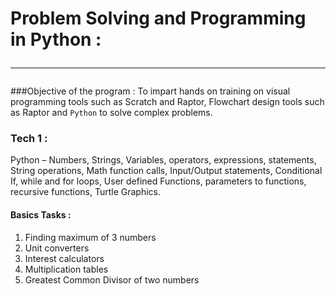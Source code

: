 # Problem Solving and Programming in Python : <hr>
###Objective of the program :
To impart hands on training on visual programming tools such as Scratch and Raptor, Flowchart design tools such as Raptor and `Python` to solve complex problems.

### Tech 1 :
Python – Numbers, Strings, Variables, operators, expressions, statements, String operations, Math function calls, Input/Output statements, Conditional If, while and for loops, User defined Functions, parameters to functions, recursive functions, Turtle Graphics.

  #### Basics Tasks :
   1. Finding maximum of 3 numbers
   2. Unit converters
   3. Interest calculators
   4. Multiplication tables
   5. Greatest Common Divisor of two numbers
   


